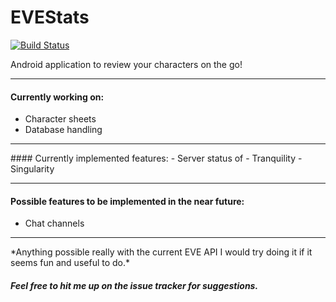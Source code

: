 # EVEStats
[![Build Status](https://travis-ci.org/vectorman1/EVEStats.svg?branch=master)](https://travis-ci.org/vectorman1/EVEStats)

Android application to review your characters on the go!

<hr>

#### Currently working on:
 - Character sheets
 - Database handling

<hr>
#### Currently implemented features:
 - Server status of 
   - Tranquility
   - Singularity

<hr>

#### Possible features to be implemented in the near future:
 - Chat channels
<hr>
*Anything possible really with the current EVE API I would try doing it if it seems fun and useful to do.*

##### Feel free to hit me up on the issue tracker for suggestions.

